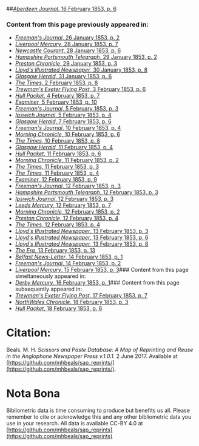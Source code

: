 ##[*Aberdeen Journal*, 16 February 1853, p. 6](https://mhbeals.github.io/sap_html/Aberdeen-Journal/Aberdeen-Journal-16-February-1853-p-6)

### Content from this page previously appeared in:
+ [*Freeman's Journal*, 26 January 1853, p. 2](https://mhbeals.github.io/sap_html/Freeman's-Journal/Freeman's-Journal-26-January-1853-p-2)
+ [*Liverpool Mercury*, 28 January 1853, p. 7](https://mhbeals.github.io/sap_html/Liverpool-Mercury/Liverpool-Mercury-28-January-1853-p-7)
+ [*Newcastle Courant*, 28 January 1853, p. 6](https://mhbeals.github.io/sap_html/Newcastle-Courant/Newcastle-Courant-28-January-1853-p-6)
+ [*Hampshire Portsmouth Telegraph*, 29 January 1853, p. 2](https://mhbeals.github.io/sap_html/Hampshire-Portsmouth-Telegraph/Hampshire-Portsmouth-Telegraph-29-January-1853-p-2)
+ [*Preston Chronicle*, 29 January 1853, p. 3](https://mhbeals.github.io/sap_html/Preston-Chronicle/Preston-Chronicle-29-January-1853-p-3)
+ [*Lloyd's Illustrated Newspaper*, 30 January 1853, p. 8](https://mhbeals.github.io/sap_html/Lloyd's-Illustrated-Newspaper/Lloyd's-Illustrated-Newspaper-30-January-1853-p-8)
+ [*Glasgow Herald*, 31 January 1853, p. 6](https://mhbeals.github.io/sap_html/Glasgow-Herald/Glasgow-Herald-31-January-1853-p-6)
+ [*The Times*, 2 February 1853, p. 8](https://mhbeals.github.io/sap_html/The-Times/The-Times-2-February-1853-p-8)
+ [*Trewman's Exeter Flying Post*, 3 February 1853, p. 6](https://mhbeals.github.io/sap_html/Trewman's-Exeter-Flying-Post/Trewman's-Exeter-Flying-Post-3-February-1853-p-6)
+ [*Hull Packet*, 4 February 1853, p. 7](https://mhbeals.github.io/sap_html/Hull-Packet/Hull-Packet-4-February-1853-p-7)
+ [*Examiner*, 5 February 1853, p. 10](https://mhbeals.github.io/sap_html/Examiner/Examiner-5-February-1853-p-10)
+ [*Freeman's Journal*, 5 February 1853, p. 3](https://mhbeals.github.io/sap_html/Freeman's-Journal/Freeman's-Journal-5-February-1853-p-3)
+ [*Ipswich Journal*, 5 February 1853, p. 4](https://mhbeals.github.io/sap_html/Ipswich-Journal/Ipswich-Journal-5-February-1853-p-4)
+ [*Glasgow Herald*, 7 February 1853, p. 6](https://mhbeals.github.io/sap_html/Glasgow-Herald/Glasgow-Herald-7-February-1853-p-6)
+ [*Freeman's Journal*, 10 February 1853, p. 4](https://mhbeals.github.io/sap_html/Freeman's-Journal/Freeman's-Journal-10-February-1853-p-4)
+ [*Morning Chronicle*, 10 February 1853, p. 6](https://mhbeals.github.io/sap_html/Morning-Chronicle/Morning-Chronicle-10-February-1853-p-6)
+ [*The Times*, 10 February 1853, p. 8](https://mhbeals.github.io/sap_html/The-Times/The-Times-10-February-1853-p-8)
+ [*Glasgow Herald*, 11 February 1853, p. 4](https://mhbeals.github.io/sap_html/Glasgow-Herald/Glasgow-Herald-11-February-1853-p-4)
+ [*Hull Packet*, 11 February 1853, p. 6](https://mhbeals.github.io/sap_html/Hull-Packet/Hull-Packet-11-February-1853-p-6)
+ [*Morning Chronicle*, 11 February 1853, p. 2](https://mhbeals.github.io/sap_html/Morning-Chronicle/Morning-Chronicle-11-February-1853-p-2)
+ [*The Times*, 11 February 1853, p. 3](https://mhbeals.github.io/sap_html/The-Times/The-Times-11-February-1853-p-3)
+ [*The Times*, 11 February 1853, p. 4](https://mhbeals.github.io/sap_html/The-Times/The-Times-11-February-1853-p-4)
+ [*Examiner*, 12 February 1853, p. 9](https://mhbeals.github.io/sap_html/Examiner/Examiner-12-February-1853-p-9)
+ [*Freeman's Journal*, 12 February 1853, p. 3](https://mhbeals.github.io/sap_html/Freeman's-Journal/Freeman's-Journal-12-February-1853-p-3)
+ [*Hampshire Portsmouth Telegraph*, 12 February 1853, p. 3](https://mhbeals.github.io/sap_html/Hampshire-Portsmouth-Telegraph/Hampshire-Portsmouth-Telegraph-12-February-1853-p-3)
+ [*Ipswich Journal*, 12 February 1853, p. 3](https://mhbeals.github.io/sap_html/Ipswich-Journal/Ipswich-Journal-12-February-1853-p-3)
+ [*Leeds Mercury*, 12 February 1853, p. 7](https://mhbeals.github.io/sap_html/Leeds-Mercury/Leeds-Mercury-12-February-1853-p-7)
+ [*Morning Chronicle*, 12 February 1853, p. 2](https://mhbeals.github.io/sap_html/Morning-Chronicle/Morning-Chronicle-12-February-1853-p-2)
+ [*Preston Chronicle*, 12 February 1853, p. 4](https://mhbeals.github.io/sap_html/Preston-Chronicle/Preston-Chronicle-12-February-1853-p-4)
+ [*The Times*, 12 February 1853, p. 4](https://mhbeals.github.io/sap_html/The-Times/The-Times-12-February-1853-p-4)
+ [*Lloyd's Illustrated Newspaper*, 13 February 1853, p. 3](https://mhbeals.github.io/sap_html/Lloyd's-Illustrated-Newspaper/Lloyd's-Illustrated-Newspaper-13-February-1853-p-3)
+ [*Lloyd's Illustrated Newspaper*, 13 February 1853, p. 6](https://mhbeals.github.io/sap_html/Lloyd's-Illustrated-Newspaper/Lloyd's-Illustrated-Newspaper-13-February-1853-p-6)
+ [*Lloyd's Illustrated Newspaper*, 13 February 1853, p. 8](https://mhbeals.github.io/sap_html/Lloyd's-Illustrated-Newspaper/Lloyd's-Illustrated-Newspaper-13-February-1853-p-8)
+ [*The Era*, 13 February 1853, p. 13](https://mhbeals.github.io/sap_html/The-Era/The-Era-13-February-1853-p-13)
+ [*Belfast News-Letter*, 14 February 1853, p. 1](https://mhbeals.github.io/sap_html/Belfast-News-Letter/Belfast-News-Letter-14-February-1853-p-1)
+ [*Freeman's Journal*, 14 February 1853, p. 2](https://mhbeals.github.io/sap_html/Freeman's-Journal/Freeman's-Journal-14-February-1853-p-2)
+ [*Liverpool Mercury*, 15 February 1853, p. 3](https://mhbeals.github.io/sap_html/Liverpool-Mercury/Liverpool-Mercury-15-February-1853-p-3)### Content from this page simeltaneously appeared in:
+ [*Derby Mercury*, 16 February 1853, p. 1](https://mhbeals.github.io/sap_html/Derby-Mercury/Derby-Mercury-16-February-1853-p-1)### Content from this page subsequently appeared in:
+ [*Trewman's Exeter Flying Post*, 17 February 1853, p. 7](https://mhbeals.github.io/sap_html/Trewman's-Exeter-Flying-Post/Trewman's-Exeter-Flying-Post-17-February-1853-p-7)
+ [*NorthWales Chronicle*, 18 February 1853, p. 3](https://mhbeals.github.io/sap_html/NorthWales-Chronicle/NorthWales-Chronicle-18-February-1853-p-3)
+ [*Hull Packet*, 18 February 1853, p. 6](https://mhbeals.github.io/sap_html/Hull-Packet/Hull-Packet-18-February-1853-p-6)
                    
# Citation: 

Beals. M. H. *Scissors and Paste Database: A Map of Reprinting and Reuse in the Anglophone Newspaper Press v.1.0.1.* 2 June 2017. Available at [https://github.com/mhbeals/sap_reprints/](https://github.com/mhbeals/sap_reprints/). 
                    
# Nota Bona

Bibliometric data is time consuming to produce but benefits us all. Please remember to cite or acknowledge this and any other bibliometric data you use in your research. All data is available CC-BY 4.0 at [https://github.com/mhbeals/sap_reprints](https://github.com/mhbeals/sap_reprints)